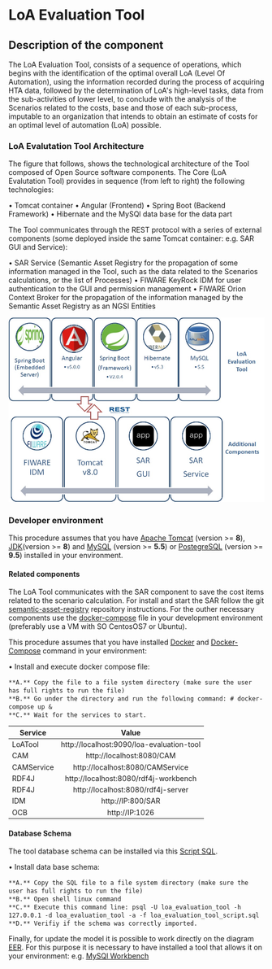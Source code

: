 # LoA Evaluation Tool

## Description of the component

The LoA Evaluation Tool, consists of a sequence of operations, which begins with the identification of the optimal overall LoA (Level Of Automation), using the information recorded during the process of acquiring HTA data, followed by the determination of LoA's high-level tasks, data from the sub-activities of lower level, to conclude with the analysis of the Scenarios related to the costs, base and those of each sub-process, imputable to an organization that intends to obtain an estimate of costs for an optimal level of automation (LoA) possible.

### LoA Evalutation Tool Architecture

The figure that follows, shows the technological architecture of the Tool composed of Open Source software components. The Core (LoA Evalutation Tool) provides in sequence (from left to right) the following technologies:

• Tomcat container
• Angular (Frontend)
• Spring Boot (Backend Framework)
• Hibernate and the MySQl data base for the data part

The Tool communicates through the REST protocol with a series of external components (some deployed inside the same Tomcat container: e.g. SAR GUI and Service):

• SAR Service (Semantic Asset Registry for the propagation of some information managed in the Tool, such as the data related to the Scenarios calculations, or the list of Processes)
• FIWARE KeyRock IDM for user authentication to the GUI and permission management
• FIWARE Orion Context Broker for the propagation of the information managed by the Semantic Asset Registry as an NGSI Entities

![Tool Technolgy Architecture](LoAEvalutationTool-Arch.jpg?raw=true "Tool Technolgy Architecture")

### Developer environment

This procedure assumes that you have [Apache Tomcat](https://tomcat.apache.org/download-80.cgi) (version >= **8**), 
[JDK](http://www.oracle.com/technetwork/java/javase/downloads)(version >= **8**) and [MySQL](https://www.mysql.com/it/downloads/) (version >= **5.5**) or [PostegreSQL](https://www.postgresql.org/download/) (version >= **9.5**) installed in your environment.

#### Related components

The LoA Tool communicates with the SAR component to save the cost items related to the scenario calculation. For install and start the SAR follow the git [semantic-asset-registry](https://github.com/is3labengrd/semantic-asset-registry) repository instructions. For the outher necessary components use the [docker-compose](https://github.com/is3labengrd/loa-evaluation-tool/blob/master/docker-compose.yml) file in your development environment (preferably use a VM with SO CentosOS7 or Ubuntu).

This procedure assumes that you have installed [Docker](https://docs.docker.com/install/) and [Docker-Compose](https://docs.docker.com/compose/install/) command in your environment:

• Install and execute docker compose file:

	**A.** Copy the file to a file system directory (make sure the user has full rights to run the file)
 	**B.** Go under the directory and run the following command: # docker-compose up &
 	**C.** Wait for the services to start. 
 
| Service       | Value                                         | 
| ------------- |:---------------------------------------------:| 
| LoATool	         | http://localhost:9090/loa-evaluation-tool 		 	                |
| CAM		         | http://localhost:8080/CAM 		 	                |
| CAMService    | http://localhost:8080/CAMService 	            |
| RDF4J		       | http://localhost:8080/rdf4j-workbench         |
| RDF4J		       | http://localhost:8080/rdf4j-server            |
| IDM           | http://IP:800/SAR		                           | 
| OCB  			      | http://IP:1026 							                        |


#### Database Schema

The tool database schema can be installed via this [Script SQL](https://github.com/is3labengrd/loa-evaluation-tool/blob/master/loa_evaluation_tool_script.sql). 

• Install data base schema:

	**A.** Copy the SQL file to a file system directory (make sure the user has full rights to run the file)
	**B.** Open shell linux command
	**C.** Execute this command line: psql -U loa_evaluation_tool -h 127.0.0.1 -d loa_evaluation_tool -a -f loa_evaluation_tool_script.sql
	**D.** Verifiy if the schema was correctly imported.

Finally, for update the model it is possible to work directly on the diagram [EER](https://github.com/is3labengrd/loa-evaluation-tool/blob/master/ACE%20Web%20Tool%20Data%20Model.mwb). For this purpose it is necessary to have installed a tool that allows it on your environment: e.g. [MySQl Workbench](https://dev.mysql.com/downloads/workbench/)
